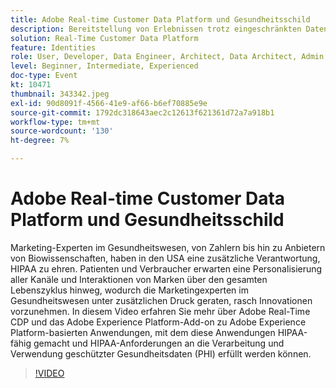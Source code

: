 ```yaml
---
title: Adobe Real-time Customer Data Platform und Gesundheitsschild
description: Bereitstellung von Erlebnissen trotz eingeschränkten Datenzugriffs. Unabhängig davon, ob Sie ein Advertiser, Herausgeber oder Agentur sind, hilft dieses Webinar beim Entsperren der
solution: Real-Time Customer Data Platform
feature: Identities
role: User, Developer, Data Engineer, Architect, Data Architect, Admin, Leader
level: Beginner, Intermediate, Experienced
doc-type: Event
kt: 10471
thumbnail: 343342.jpeg
exl-id: 90d8091f-4566-41e9-af66-b6ef70885e9e
source-git-commit: 1792dc318643aec2c12613f621361d72a7a918b1
workflow-type: tm+mt
source-wordcount: '130'
ht-degree: 7%

---
```


# Adobe Real-time Customer Data Platform und Gesundheitsschild

Marketing-Experten im Gesundheitswesen, von Zahlern bis hin zu Anbietern von Biowissenschaften, haben in den USA eine zusätzliche Verantwortung, HIPAA zu ehren. Patienten und Verbraucher erwarten eine Personalisierung aller Kanäle und Interaktionen von Marken über den gesamten Lebenszyklus hinweg, wodurch die Marketingexperten im Gesundheitswesen unter zusätzlichen Druck geraten, rasch Innovationen vorzunehmen. In diesem Video erfahren Sie mehr über Adobe Real-Time CDP und das Adobe Experience Platform-Add-on zu Adobe Experience Platform-basierten Anwendungen, mit dem diese Anwendungen HIPAA-fähig gemacht und HIPAA-Anforderungen an die Verarbeitung und Verwendung geschützter Gesundheitsdaten (PHI) erfüllt werden können.

>[!VIDEO](https://video.tv.adobe.com/v/343342/?quality=12&learn=on)
